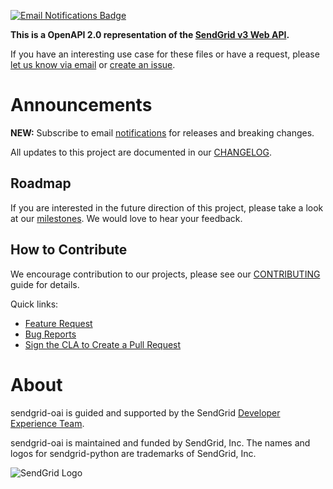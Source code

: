 [![Email Notifications Badge](https://dx.sendgrid.com/badge/oai)](https://dx.sendgrid.com/newsletter/oai)

**This is a OpenAPI 2.0 representation of the [SendGrid v3 Web API](https://sendgrid.com/docs/API_Reference/Web_API_v3/index.html).**

If you have an interesting use case for these files or have a request, please [let us know via email](mailto:dx@sendgrid.com) or [create an issue](https://github.com/sendgrid/sendgrid-oai/issues).

# Announcements

**NEW:** Subscribe to email [notifications](https://dx.sendgrid.com/newsletter/oai) for releases and breaking changes.

All updates to this project are documented in our [CHANGELOG](https://github.com/sendgrid/sendgrid-oai/blob/master/CHANGELOG.md).

## Roadmap

If you are interested in the future direction of this project, please take a look at our [milestones](https://github.com/sendgrid/sendgrid-oai/milestones). We would love to hear your feedback.

## How to Contribute

We encourage contribution to our projects, please see our [CONTRIBUTING](https://github.com/sendgrid/sendgrid-oai/blob/master/CONTRIBUTING.md) guide for details.

Quick links:

- [Feature Request](https://github.com/sendgrid/sendgrid-oai/blob/master/CONTRIBUTING.md#feature_request)
- [Bug Reports](https://github.com/sendgrid/sendgrid-oai/blob/master/CONTRIBUTING.md#submit_a_bug_report)
- [Sign the CLA to Create a Pull Request](https://github.com/sendgrid/sendgrid-oai/blob/master/CONTRIBUTING.md#cla)

# About

sendgrid-oai is guided and supported by the SendGrid [Developer Experience Team](mailto:dx@sendgrid.com).

sendgrid-oai is maintained and funded by SendGrid, Inc. The names and logos for sendgrid-python are trademarks of SendGrid, Inc.

![SendGrid Logo](https://uiux.s3.amazonaws.com/2016-logos/email-logo%402x.png)
